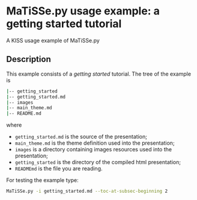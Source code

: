 # MaTiSSe.py usage example: a getting started tutorial

A KISS usage example of MaTiSSe.py

## Description

This example consists of a *getting started* tutorial. The tree of the example is

```bash
|-- getting_started
|-- getting_started.md
|-- images
|-- main_theme.md
|-- README.md
```
where 
+ `getting_started.md` is the source of the presentation;
+ `main_theme.md` is the theme definition used into the presentation;
+ `images` is a directory containing images resources used into the presentation;
+ `getting_started` is the directory of the compiled html presentation;
+ `READMEmd` is the file you are reading.

For testing the example type:

```bash
MaTiSSe.py -i getting_started.md --toc-at-subsec-beginning 2
```
